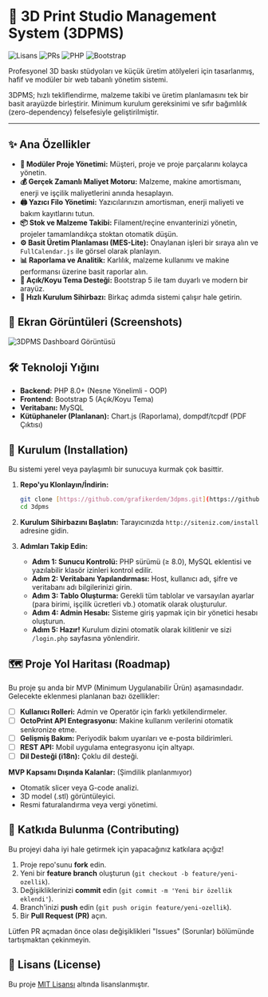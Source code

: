 # 🧩 3D Print Studio Management System (3DPMS)

![Lisans](https://img.shields.io/badge/lisans-MIT-blue.svg)
![PRs](https://img.shields.io/badge/PRs-welcome-brightgreen.svg)
![PHP](https://img.shields.io/badge/PHP-8.0%2B-blueviolet.svg)
![Bootstrap](https://img.shields.io/badge/Bootstrap-5-purple.svg)

Profesyonel 3D baskı stüdyoları ve küçük üretim atölyeleri için tasarlanmış, hafif ve modüler bir web tabanlı yönetim sistemi.

3DPMS; hızlı tekliflendirme, malzeme takibi ve üretim planlamasını tek bir basit arayüzde birleştirir. Minimum kurulum gereksinimi ve sıfır bağımlılık (zero-dependency) felsefesiyle geliştirilmiştir.

---

## ✨ Ana Özellikler

* **🧩 Modüler Proje Yönetimi:** Müşteri, proje ve proje parçalarını kolayca yönetin.
* **💰 Gerçek Zamanlı Maliyet Motoru:** Malzeme, makine amortismanı, enerji ve işçilik maliyetlerini anında hesaplayın.
* **🖨️ Yazıcı Filo Yönetimi:** Yazıcılarınızın amortisman, enerji maliyeti ve bakım kayıtlarını tutun.
* **📦 Stok ve Malzeme Takibi:** Filament/reçine envanterinizi yönetin, projeler tamamlandıkça stoktan otomatik düşün.
* **⚙️ Basit Üretim Planlaması (MES-Lite):** Onaylanan işleri bir sıraya alın ve `FullCalendar.js` ile görsel olarak planlayın.
* **📊 Raporlama ve Analitik:** Karlılık, malzeme kullanımı ve makine performansı üzerine basit raporlar alın.
* **🌙 Açık/Koyu Tema Desteği:** Bootstrap 5 ile tam duyarlı ve modern bir arayüz.
* **🚀 Hızlı Kurulum Sihirbazı:** Birkaç adımda sistemi çalışır hale getirin.

## 📸 Ekran Görüntüleri (Screenshots)
![3DPMS Dashboard Görüntüsü](https://github.com/user-attachments/assets/1fc9d76c-bf04-4bd1-8d13-bd79493a177b)

## 🛠️ Teknoloji Yığını

* **Backend:** PHP 8.0+ (Nesne Yönelimli - OOP)
* **Frontend:** Bootstrap 5 (Açık/Koyu Tema)
* **Veritabanı:** MySQL
* **Kütüphaneler (Planlanan):** Chart.js (Raporlama), dompdf/tcpdf (PDF Çıktısı)

## 🚀 Kurulum (Installation)

Bu sistemi yerel veya paylaşımlı bir sunucuya kurmak çok basittir.

1.  **Repo'yu Klonlayın/İndirin:**
    ```bash
    git clone [https://github.com/grafikerdem/3dpms.git](https://github.com/grafikerdem/3dpms.git)
    cd 3dpms
    ```

2.  **Kurulum Sihirbazını Başlatın:**
    Tarayıcınızda `http://siteniz.com/install` adresine gidin.

3.  **Adımları Takip Edin:**
    * **Adım 1: Sunucu Kontrolü:** PHP sürümü (≥ 8.0), MySQL eklentisi ve yazılabilir klasör izinleri kontrol edilir.
    * **Adım 2: Veritabanı Yapılandırması:** Host, kullanıcı adı, şifre ve veritabanı adı bilgilerinizi girin.
    * **Adım 3: Tablo Oluşturma:** Gerekli tüm tablolar ve varsayılan ayarlar (para birimi, işçilik ücretleri vb.) otomatik olarak oluşturulur.
    * **Adım 4: Admin Hesabı:** Sisteme giriş yapmak için bir yönetici hesabı oluşturun.
    * **Adım 5: Hazır!** Kurulum dizini otomatik olarak kilitlenir ve sizi `/login.php` sayfasına yönlendirir.

## 🗺️ Proje Yol Haritası (Roadmap)

Bu proje şu anda bir MVP (Minimum Uygulanabilir Ürün) aşamasındadır. Gelecekte eklenmesi planlanan bazı özellikler:

* [ ] **Kullanıcı Rolleri:** Admin ve Operatör için farklı yetkilendirmeler.
* [ ] **OctoPrint API Entegrasyonu:** Makine kullanım verilerini otomatik senkronize etme.
* [ ] **Gelişmiş Bakım:** Periyodik bakım uyarıları ve e-posta bildirimleri.
* [ ] **REST API:** Mobil uygulama entegrasyonu için altyapı.
* [ ] **Dil Desteği (i18n):** Çoklu dil desteği.

**MVP Kapsamı Dışında Kalanlar:** (Şimdilik planlanmıyor)
* Otomatik slicer veya G-code analizi.
* 3D model (.stl) görüntüleyici.
* Resmi faturalandırma veya vergi yönetimi.

## 🤝 Katkıda Bulunma (Contributing)

Bu projeyi daha iyi hale getirmek için yapacağınız katkılara açığız!

1.  Proje repo'sunu **fork** edin.
2.  Yeni bir **feature branch** oluşturun (`git checkout -b feature/yeni-ozellik`).
3.  Değişikliklerinizi **commit** edin (`git commit -m 'Yeni bir özellik eklendi'`).
4.  Branch'inizi **push** edin (`git push origin feature/yeni-ozellik`).
5.  Bir **Pull Request (PR)** açın.

Lütfen PR açmadan önce olası değişiklikleri "Issues" (Sorunlar) bölümünde tartışmaktan çekinmeyin.

## 📄 Lisans (License)

Bu proje [MIT Lisansı](LICENSE.md) altında lisanslanmıştır.
